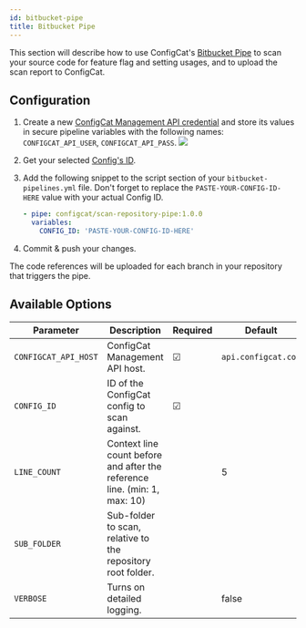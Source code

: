 ```yaml
---
id: bitbucket-pipe
title: Bitbucket Pipe
---
```


This section will describe how to use ConfigCat's <a target="_blank" href="https://bitbucket.org/configcat/scan-repository-pipe">Bitbucket Pipe</a>
to scan your source code for feature flag and setting usages, and to upload the scan report to ConfigCat.

## Configuration
1. Create a new <a target="_blank" href="https://app.configcat.com/my-account/public-api-credentials">ConfigCat Management API credential</a> and store its values in secure pipeline variables with the following names: `CONFIGCAT_API_USER`, `CONFIGCAT_API_PASS`.
    <img class="bordered" src="/docs/assets/cli/scan/pipe_secrets.png" />

2. Get your selected [Config's ID](/docs/advanced/code-references/overview#config-id).

3. Add the following snippet to the script section of your `bitbucket-pipelines.yml` file.
   Don't forget to replace the `PASTE-YOUR-CONFIG-ID-HERE` value with your actual Config ID.
    ```yaml
    - pipe: configcat/scan-repository-pipe:1.0.0
      variables:
        CONFIG_ID: 'PASTE-YOUR-CONFIG-ID-HERE'
    ```

4. Commit & push your changes.

The code references will be uploaded for each branch in your repository that triggers the pipe. 

## Available Options

| Parameter             | Description                                                                | Required   | Default             |
| --------------------- | -------------------------------------------------------------------------- | ---------- | ------------------- |
| `CONFIGCAT_API_HOST`  | ConfigCat Management API host.                                             | &#9745;    | `api.configcat.com` |
| `CONFIG_ID `          | ID of the ConfigCat config to scan against.                                | &#9745;    |                     |
| `LINE_COUNT`          | Context line count before and after the reference line. (min: 1, max: 10)  |            | 5                   |
| `SUB_FOLDER`          | Sub-folder to scan, relative to the repository root folder.                |            |                     |
| `VERBOSE`             | Turns on detailed logging.                                                 |            | false               |

